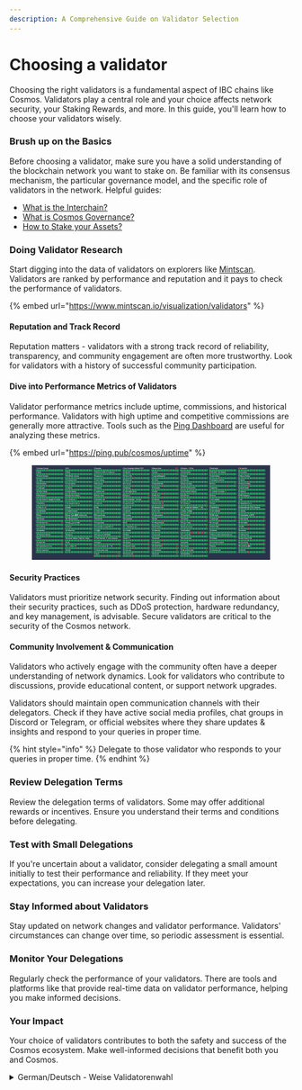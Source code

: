 ```yaml
---
description: A Comprehensive Guide on Validator Selection
---
```


# Choosing a validator

Choosing the right validators is a fundamental aspect of IBC chains like Cosmos. Validators play a central role and your choice affects network security, your Staking Rewards, and more. In this guide, you'll learn how to choose your validators wisely.



### **Brush up on the Basics**

Before choosing a validator, make sure you have a solid understanding of the blockchain network you want to stake on. Be familiar with its consensus mechanism, the particular governance model, and the specific role of validators in the network. Helpful guides:

* [What is the Interchain?](../../what-is-the-interchain/) &#x20;
* [What is Cosmos Governance?](cosmos-governance.md)
* [How to Stake your Assets?](../creating-and-securing-your-cosmos-wallet/staking-your-assets-via-keplr-wallet.md)



### **Doing Validator Research**

Start digging into the data of validators on explorers like [Mintscan](https://www.mintscan.io/visualization/validators). Validators are ranked by performance and reputation and it pays to check the performance of validators.&#x20;

{% embed url="https://www.mintscan.io/visualization/validators" %}

#### **Reputation and Track Record**

Reputation matters - validators with a strong track record of reliability, transparency, and community engagement are often more trustworthy. Look for validators with a history of successful community participation.

#### **Dive into Performance Metrics of Validators**

Validator performance metrics include uptime, commissions, and historical performance. Validators with high uptime and competitive commissions are generally more attractive. Tools such as the [Ping Dashboard](https://ping.pub/cosmos/uptime) are useful for analyzing these metrics.

{% embed url="https://ping.pub/cosmos/uptime" %}

<figure><img src="../../../.gitbook/assets/image (3) (1).png" alt=""><figcaption></figcaption></figure>

#### **Security Practices**

Validators must prioritize network security. Finding out information about their security practices, such as DDoS protection, hardware redundancy, and key management, is advisable. Secure validators are critical to the security of the Cosmos network.



#### **Community Involvement & Communication**

Validators who actively engage with the community often have a deeper understanding of network dynamics. Look for validators who contribute to discussions, provide educational content, or support network upgrades.

Validators should maintain open communication channels with their delegators. Check if they have active social media profiles, chat groups in Discord or Telegram, or official websites where they share updates & insights and respond to your queries in proper time.

{% hint style="info" %}
Delegate to those validator who responds to your queries in proper time.&#x20;
{% endhint %}



### **Review Delegation Terms**

Review the delegation terms of validators. Some may offer additional rewards or incentives. Ensure you understand their terms and conditions before delegating.



### **Test with Small Delegations**

If you're uncertain about a validator, consider delegating a small amount initially to test their performance and reliability. If they meet your expectations, you can increase your delegation later.



### **Stay Informed about Validators**

Stay updated on network changes and validator performance. Validators' circumstances can change over time, so periodic assessment is essential.

### **Monitor Your Delegations**

Regularly check the performance of your validators. There are tools and platforms like that provide real-time data on validator performance, helping you make informed decisions.



### Your Impact

Your choice of validators contributes to both the safety and success of the Cosmos ecosystem. Make well-informed decisions that benefit both you and Cosmos.



<details>

<summary>German/Deutsch - Weise Validatorenwahl</summary>

### Leitfaden zur Auswahl von Validatoren

Die Wahl der richtigen Validatoren ist ein grundlegender Aspekt von PoS-Blockchain-Netzwerken wie Cosmos. Validatoren spielen eine zentrale Rolle. Ihre Wahl beeinflusst die Sicherheit des Netzwerks, deine Staking Rewards und vieles mehr. In diesem Leitfaden erfährst du, wie du Validatoren klug auswählst.



### **Grundlagen auffrischen**

Bevor du dich für einen Validator entscheidest, solltest du sicherstellen, dass du ein solides Verständnis des Blockchain-Netzwerks hast, in dem du staken möchtest.

Sei vertraut mit dessen Konsensmechanismus, dem jeweiligem Governance-Modell und der spezifischen Rolle der Validatoren im Netzwerk.&#x20;

Hilfreiche Leitfäden:

* [What is the Interchain?](../../what-is-the-interchain/) &#x20;
* [How to Stake your Assets?](../creating-and-securing-your-cosmos-wallet/staking-your-assets-via-keplr-wallet.md)
* [What is Cosmos Governance?](cosmos-governance.md)

Um mit der Validatorensuche zu beginnen, sind sowohl die offiziellen Websites des jeweiligen IBC-Projekts als auch Explorer wie [Mintscan](https://www.mintscan.io/visualization/validators) exzellente Startpunkte.&#x20;

Es zahlt sich aus, die Leistung der Validierer zu überprüfen. Die Validatoren werden in der Regel nach Leistung und Ruf eingestuft.&#x20;

#### Reputation und **Track Record prüfen**

Zugleich is Reputation wichtig: Validatoren mit einer starken Erfolgsbilanz in Bezug auf Ihre Zuverlässigkeit, Transparenz und Community-Engagement sind oft vertrauenswürdiger einzustufen.&#x20;

#### **Performancemetriken der Validatoren sichten**

Zu den Leistungskennzahlen der Validatoren zählen Uptime, Commissions und die historische Performance. Validatoren mit hoher Uptime und wettbewerbsfähigen Commissions sind im Allgemeinen attraktiver. Tools wie das [Ping Dashboard](https://ping.pub/cosmos/uptime) sind nützlich, um diese Kennzahlen zu analysieren.

<img src="../../../.gitbook/assets/image (3) (1).png" alt="" data-size="original">

#### Sicherheitspraktiken

Validatoren müssen der Netzwerksicherheit Vorrang einräumen. Informationen zu ihren Sicherheitspraktiken herauszufinden, wie z.B. DDoS-Schutz, Hardware-Redundanz und Schlüsselverwaltung, ist ratsam. Sichere Validatoren sind entscheidend für die Sicherheit des Cosmos Netzwerks.



#### Engagement in der Community & Kommunikation

Sich aktiv beteiligende Validatoren haben oft ein besseres Verständnis für die Dynamik des Netzwerks. Begibg dich auf die Suche nach Validatoren, die zu Diskussionen beitragen, Bildungsinhalte bereitstellen oder Netzwerk-Upgrades unterstützen.&#x20;

Validatoren sollten zugleich offene Kommunikationskanäle mit ihren Delegatoren unterhalten: Achte auf aktive Social-Media-Profile, Chat-Gruppen in Discord oder Telegram oder offizielle Websites. Nutze erste Anlaufpunkte, um Neues zu erfahren und dich mit anderen auszutauschen.



#### Delegationsbedingungen überprüfen

Überprüfe die Delegierungsbedingungen der Validatoren. Einige bieten zusätzliche Belohnungen oder Anreize. Vergewissere dich jedoch stets, dass du etwaige Bedingungen von diesen verstanden hast, bevor du delegierst.



### **T**est mit kleinen Delegationen

Falls du dir bei einem Validator unsicher sein soltest, empfiehlt es sich, zunächst einen kleinen Betrag zu delegieren, um dessen Leistung und Zuverlässigkeit zu testen.&#x20;

Wenn der Validtor deine Erwartungen erfüllt, kannst du Delegationen jederzeit erhöhen.



### Validator im Auge behalten

Halte dich regelmäßig über die Leistung der Validatoren auf dem Laufenden. Die Situation der Validatoren kann sich im Laufe der Zeit ändern, daher ist eine regelmäßige Bewertung wichtig. Es gibt Tools und Plattformen, die Echtzeitdaten über die Leistung von Validatoren liefern und dirn helfen, fundierte Entscheidungen zu treffen.



### Dein Impact

Deine Wahl der Validatoren trägt sowohl zur Sicherheit als auch zum Erfolg des Cosmos-Ökosystems bei. Triff gut fundierte Entscheidungen, die sowohl dir als auch Cosmos zugute kommen.

</details>
